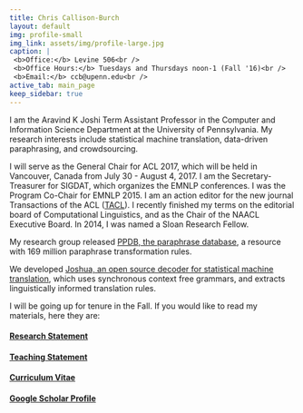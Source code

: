 ```yaml
---
title: Chris Callison-Burch
layout: default
img: profile-small
img_link: assets/img/profile-large.jpg
caption: |
 <b>Office:</b> Levine 506<br />
 <b>Office Hours:</b> Tuesdays and Thursdays noon-1 (Fall '16)<br />
 <b>Email:</b> ccb@upenn.edu<br />
active_tab: main_page 
keep_sidebar: true 
---
```





I am the Aravind K Joshi Term Assistant Professor in the Computer and Information Science Department at the University of Pennsylvania. My research interests include statistical machine translation, data-driven paraphrasing, and crowdsourcing.

I will serve as the General Chair for ACL 2017, which will be held in Vancouver, Canada from July 30 - August 4, 2017. I am the Secretary-Treasurer for SIGDAT, which organizes the EMNLP conferences. I was the Program Co-Chair for EMNLP 2015. I am an action editor for the new journal Transactions of the ACL ([TACL](http://www.transacl.org)). I recently finished my terms on the editorial board of Computational Linguistics, and as the Chair of the NAACL Executive Board. In 2014, I was named a Sloan Research Fellow. 

My research group released [PPDB, the paraphrase database](http://paraphrase.org/), a resource with 169 million paraphrase transformation rules.

We developed [Joshua, an open source decoder for statistical machine translation](http://joshua-decoder.org/), which uses synchronous context free grammars, and extracts linguistically informed translation rules. 

I will be going up for tenure in the Fall. If you would like to read my materials, here they are:
<h4><a href="research-statement.html" class="label label-success">Research Statement</a></h4>
<h4><a href="teaching-statement.html" class="label label-primary">Teaching Statement</a></h4>
<h4><a href="resume.html" class="label label-info">Curriculum Vitae</a></h4>
<h4><a href="https://scholar.google.com/citations?user=nv-MV58AAAAJ&hl=en" class="label label-warning">Google Scholar Profile</a></h4>